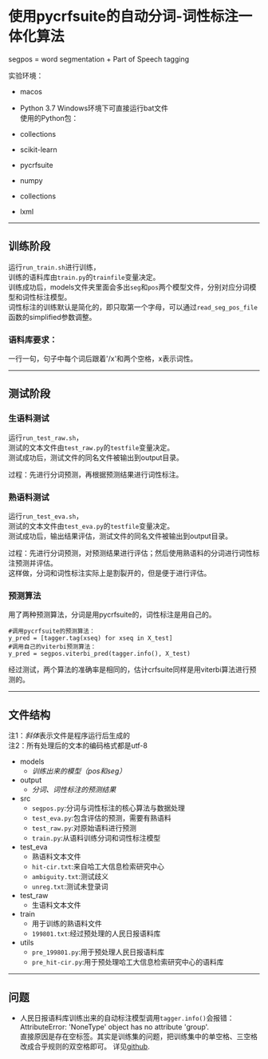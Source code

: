 # 使用pycrfsuite的自动分词-词性标注一体化算法
segpos = word segmentation + Part of Speech tagging

实验环境：

- macos  
- Python 3.7
Windows环境下可直接运行bat文件  
使用的Python包：

- collections
- scikit-learn
- pycrfsuite
- numpy
- collections
- lxml

---

## 训练阶段  

运行`run_train.sh`进行训练，  
训练的语料库由`train.py`的`trainfile`变量决定。  
训练成功后，models文件夹里面会多出`seg`和`pos`两个模型文件，分别对应分词模型和词性标注模型。  
词性标注的训练默认是简化的，即只取第一个字母，可以通过`read_seg_pos_file`函数的simplified参数调整。

### 语料库要求：

一行一句，句子中每个词后跟着'/x'和两个空格，x表示词性。

---

## 测试阶段

### 生语料测试

运行`run_test_raw.sh`，  
测试的文本文件由`test_raw.py`的`testfile`变量决定。  
测试成功后，测试文件的同名文件被输出到output目录。  

过程：先进行分词预测，再根据预测结果进行词性标注。

### 熟语料测试

运行`run_test_eva.sh`，  
测试的文本文件由`test_eva.py`的`testfile`变量决定。  
测试成功后，输出结果评估，测试文件的同名文件被输出到output目录。  

过程：先进行分词预测，对预测结果进行评估；然后使用熟语料的分词进行词性标注预测并评估。  
这样做，分词和词性标注实际上是割裂开的，但是便于进行评估。

### 预测算法

用了两种预测算法，分词是用pycrfsuite的，词性标注是用自己的。

    #调用pycrfsuite的预测算法：
    y_pred = [tagger.tag(xseq) for xseq in X_test]
    #调用自己的viterbi预测算法：
    y_pred = segpos.viterbi_pred(tagger.info(), X_test)

经过测试，两个算法的准确率是相同的，估计crfsuite同样是用viterbi算法进行预测的。

---

## 文件结构

注1：*斜体*表示文件是程序运行后生成的  
注2：所有处理后的文本的编码格式都是utf-8

- models
  - *训练出来的模型（pos和seg）*
- output
  - *分词、词性标注的预测结果*
- src
  - `segpos.py`:分词与词性标注的核心算法与数据处理
  - `test_eva.py`:包含评估的预测，需要有熟语料
  - `test_raw.py`:对原始语料进行预测
  - `train.py`:从语料训练分词和词性标注模型
- test_eva
  - 熟语料文本文件
  - `hit-cir.txt`:来自哈工大信息检索研究中心
  - `ambiguity.txt`:测试歧义
  - `unreg.txt`:测试未登录词
- test_raw
  - 生语料文本文件
- train
  - 用于训练的熟语料文件
  - `199801.txt`:经过预处理的人民日报语料库
- utils
  - `pre_199801.py`:用于预处理人民日报语料库
  - `pre_hit-cir.py`:用于预处理哈工大信息检索研究中心的语料库

---

## 问题

- 人民日报语料库训练出来的自动标注模型调用`tagger.info()`会报错：AttributeError: 'NoneType' object has no attribute 'group'.  
直接原因是存在空标签。其实是训练集的问题，把训练集中的单空格、三空格改成合乎规则的双空格即可。
详见[github](https://github.com/scrapinghub/python-crfsuite/issues/14).